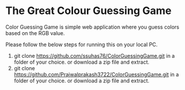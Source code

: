 # The Great Colour Guessing Game

Color Guessing Game is simple web application where you guess colors based on the RGB value.

Please follow the below steps for running this on your local PC.


1. git clone https://github.com/ssuhas76/ColorGuessingGame.git in a folder of your choice. or download a zip file and extract.
1. git clone https://github.com/Prajwalprakash3722/ColorGuessingGame.git in a folder of your choice. or download a zip file and extract.
